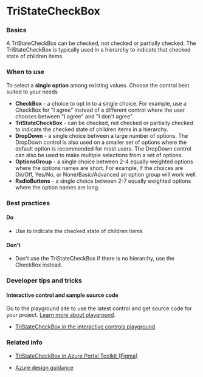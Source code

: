 ﻿# TriStateCheckBox

 
<a name="basics"></a>
### Basics
A TriStateCheckBox can be checked, not checked or partially checked.  The TriStateCheckBox is typically used in a hierarchy to indicate that checked state of children items.


<!-- TODO get an IMAGE to embed here -->

<!-- TODO get an SAMPLE CODE to embed here -->

 
<a name="when-to-use"></a>
### When to use
To select a **single option** among existing values.  Choose the control best suited to your needs
* **CheckBox** - a choice to opt in to a single choice.  For example, use a CheckBox for "I agree" instead of a different control where the user chooses between "I agree" and "I don't agree".
* **TriStateCheckBox** - can be checked, not checked or partially checked to indicate the checked state of children items in a hierarchy.
* **DropDown** - a single choice between a large number of options.  The DropDown control is also used on a smaller set of options where the default option is recommended for most users.  The DropDown control can also be used to make multiple selections from a set of options.
* **OptionsGroup** - a single choice between 2-4 equally weighted options where the options names are short.  For example, if the choices are On/Off, Yes/No, or None/Basic/Advanced an option group will work well.  
* **RadioButtons** - a single choice between 2-7 equally weighted options where the option names are long.   



 
<a name="best-practices"></a>
### Best practices


<a name="best-practices-do"></a>
#### Do

* Use to indicate the checked state of children items

<a name="best-practices-don-t"></a>
#### Don&#39;t

* Don't use the TriStateCheckBox if there is no hierarchy, use the CheckBox instead.



 
<a name="developer-tips-and-tricks"></a>
### Developer tips and tricks



<a name="developer-tips-and-tricks-interactive-control-and-sample-source-code"></a>
#### Interactive control and sample source code
Go to the playground site to use the latest control and get source code for your project.  [Learn more about playground](./top-extensions-controls-playground.md).

*  <a href="https://ms.portal.azure.com/?Microsoft_Azure_Playground=true#blade/Microsoft_Azure_Playground/ControlsIndexBlade/TriStateCheckBox_create_Playground" target="_blank">TriStateCheckBox in the interactive controls playground</a>

 


 
<a name="related-info"></a>
### Related info

* <a href="https://www.figma.com/file/Bwn8rmUOYtnPRwA3JoQTBn/Azure-Portal-Toolkit?node-id=3023%3A49" target="_blank">TriStateCheckBox in Azure Portal Toolkit (Figma)</a>

* [Azure design guidance](http://aka.ms/portalfx/design)


